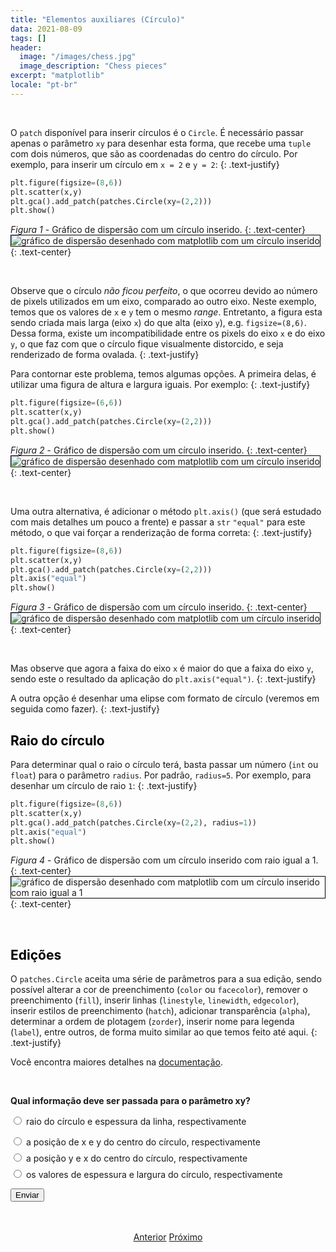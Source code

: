 ```yaml
---
title: "Elementos auxiliares (Círculo)"
data: 2021-08-09
tags: []
header:
  image: "/images/chess.jpg"
  image_description: "Chess pieces"
excerpt: "matplotlib"
locale: "pt-br"
---
```



<br>

O `patch` disponível para inserir círculos é o `Circle`. É necessário passar apenas o parâmetro `xy` para desenhar esta forma, que recebe uma `tuple` com dois números, que são as coordenadas do centro do círculo. Por exemplo, para inserir um círculo em `x = 2` e `y = 2`:
{: .text-justify}

```python
plt.figure(figsize=(8,6))
plt.scatter(x,y)
plt.gca().add_patch(patches.Circle(xy=(2,2)))
plt.show()
```

*Figura 1* - Gráfico de dispersão com um círculo inserido.
{: .text-center}
<img style="border: solid 1px black" src="{{ site.url }}{{ site.baseurl }}/images/curso-matplotlib/grafico-elementos-auxiliares-2/82/elementos-auxiliares-01.png" alt="gráfico de dispersão desenhado com matplotlib com um círculo inserido" >
{: .text-center}

<br>

Observe que o círculo *não ficou perfeito*, o que ocorreu devido ao número de pixels utilizados em um eixo, comparado ao outro eixo. Neste exemplo, temos que os valores de `x` e `y` tem o mesmo *range*. Entretanto, a figura esta sendo criada mais larga (eixo `x`) do que alta (eixo `y`), e.g. `figsize=(8,6)`. Dessa forma, existe um incompatibilidade entre os pixels do eixo `x` e do eixo `y`, o que faz com que o círculo fique visualmente distorcido, e seja renderizado de forma ovalada.
{: .text-justify}

Para contornar este problema, temos algumas opções. A primeira delas, é utilizar uma figura de altura e largura iguais. Por exemplo:
{: .text-justify}

```python
plt.figure(figsize=(6,6))
plt.scatter(x,y)
plt.gca().add_patch(patches.Circle(xy=(2,2)))
plt.show()
```

*Figura 2* - Gráfico de dispersão com um círculo inserido.
{: .text-center}
<img style="border: solid 1px black" src="{{ site.url }}{{ site.baseurl }}/images/curso-matplotlib/grafico-elementos-auxiliares-2/82/elementos-auxiliares-02.png" alt="gráfico de dispersão desenhado com matplotlib com um círculo inserido" >
{: .text-center}

<br>

Uma outra alternativa, é adicionar o método `plt.axis()` (que será estudado com mais detalhes um pouco a frente) e passar a `str` `"equal"` para este método, o que vai forçar a renderização de forma correta:
{: .text-justify}

```python
plt.figure(figsize=(8,6))
plt.scatter(x,y)
plt.gca().add_patch(patches.Circle(xy=(2,2)))
plt.axis("equal")
plt.show()
```

*Figura 3* - Gráfico de dispersão com um círculo inserido.
{: .text-center}
<img style="border: solid 1px black" src="{{ site.url }}{{ site.baseurl }}/images/curso-matplotlib/grafico-elementos-auxiliares-2/82/elementos-auxiliares-03.png" alt="gráfico de dispersão desenhado com matplotlib com um círculo inserido" >
{: .text-center}

<br>

Mas observe que agora a faixa do eixo `x` é maior do que a faixa do eixo `y`, sendo este o resultado da aplicação do `plt.axis("equal")`.
{: .text-justify}

A outra opção é desenhar uma elipse com formato de círculo (veremos em seguida como fazer).
{: .text-justify}


<h2><a style="color:black" id="">Raio do círculo</a></h2>

Para determinar qual o raio o círculo terá, basta passar um número (`int` ou `float`) para o parâmetro `radius`. Por padrão, `radius=5`. Por exemplo, para desenhar um círculo de raio `1`:
{: .text-justify}

```python
plt.figure(figsize=(8,6))
plt.scatter(x,y)
plt.gca().add_patch(patches.Circle(xy=(2,2), radius=1))
plt.axis("equal")
plt.show()
```

*Figura 4* - Gráfico de dispersão com um círculo inserido com raio igual a 1.
{: .text-center}
<img style="border: solid 1px black" src="{{ site.url }}{{ site.baseurl }}/images/curso-matplotlib/grafico-elementos-auxiliares-2/82/elementos-auxiliares-04.png" alt="gráfico de dispersão desenhado com matplotlib com um círculo inserido com raio igual a 1" >
{: .text-center}

<br>

<h2><a style="color:black" id="">Edições</a></h2>

O `patches.Circle` aceita uma série de parâmetros para a sua edição, sendo possível alterar a cor de preenchimento (`color` ou `facecolor`), remover o preenchimento (`fill`), inserir linhas (`linestyle`, `linewidth`, `edgecolor`), inserir estilos de preenchimento (`hatch`), adicionar transparência (`alpha`), determinar a ordem de plotagem (`zorder`), inserir nome para legenda (`label`), entre outros, de forma muito similar ao que temos feito até aqui.
{: .text-justify}

Você encontra maiores detalhes na [documentação](https://matplotlib.org/stable/api/_as_gen/matplotlib.patches.Circle.html#matplotlib.patches.Circle).

<br>

<form id = "quiz" name = "quiz">

<p><strong>Qual informação deve ser passada para o parâmetro xy?</strong></p>

<input type = "radio" id = "mc" name = "question1" value = "a"> raio do círculo e espessura da linha, respectivamente
<p style="font-size: 50%"></p>
<input type = "radio" id = "mc" name = "question1" value = "b"> a posição de x e y do centro do círculo, respectivamente
<p style="font-size: 50%"></p>
<input type = "radio" id = "mc" name = "question1" value = "c"> a posição y e x do centro do círculo, respectivamente
<p style="font-size: 50%"></p>
<input type = "radio" id = "mc" name = "question1" value = "d"> os valores de espessura e largura do círculo, respectivamente
<p style="font-size: 50%"></p>
<p></p>
<input id = "button" type = "button" class="btn btn--info" value = "Enviar" onclick = "check();">
</form>

<div id = "after_submit">
<p style="font-size: 120%" id = "message"></p>
</div>

<br>

<p style="text-align: center">
  <a href="/Curso-matplotlib-81" class="btn btn--success">Anterior</a>
  <a href="/Curso-matplotlib-83" class="btn btn--success">Próximo</a>
</p>


<script>
function check(){
	var question1 = document.quiz.question1.value;
	var messages = [" Incorreto! 😔 <br> o raio do círculo é controlado através do parâmetro <code>radius</code>, enquanto que a espessura da linha é controlada através do parâmetro <code>linewidth</code>.",
  " 🎉 Correto! 🥳️ <br> ",
  " Incorreto! 😔  <br> O correto é passar a posição do eixo x primeiro, depois a posição do eixo y.",
  " 😔 Incorreto! <br> O elemento de círculo não tem parâmetros referentes a largura e a espessura do círculo.",
  "☕️"];
	var score;

	if (question1 == "a") {
		score = 0;
	}	else if (question1 == "b") {
		score = 1;
	} else if (question1 == "c") {
    score = 2;
  } else if (question1 == "d") {
    score = 3;    
  } else {
    score = 4;
  }

	document.getElementById("after_submit").style.visibility = "visible";
	document.getElementById("message").innerHTML = messages[score];

};

</script>
